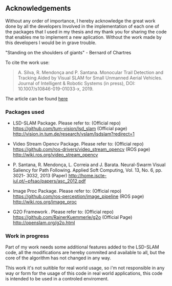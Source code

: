 ## Acknowledgements

Without any order of importance, I hereby acknowledge the great work done by all the developers
Involved in the implementation of each one of the packages that I used in my thesis and my thank you
for sharing the code that enables me to implement a new aplication. Without the work made by this 
developers I would be in grave trouble. 

"Standing on the shoulders of giants" - Bernard of Chartres

To cite the work use: 

>A. Silva, R. Mendonça and P. Santana. Monocular Trail Detection and Tracking Aided by Visual SLAM for Small Unmanned Aerial Vehicles. Journal of Intelligent & Robotic Systems (in press), DOI: 10.1007/s10846-019-01033-x, 2019.

The article can be found [here](https://arxiv.org/abs/1806.08331)

### Packages used

- LSD-SLAM Package. Please refer to:
(Official repo) https://github.com/tum-vision/lsd_slam
(Official page) http://vision.in.tum.de/research/vslam/lsdslam?redirect=1

- Video Stream Opencv Package. Please refer to:
(Official repo) https://github.com/ros-drivers/video_stream_opencv
(ROS page) http://wiki.ros.org/video_stream_opencv

- P. Santana, R. Mendonça, L. Correia and J. Barata. Neural-Swarm Visual Saliency for Path Following. Applied Soft Computing, Vol. 13, No. 6, pp. 3021- 3032, 2013
(Paper) http://home.iscte-iul.pt/~pfsao/papers/asc_2012.pdf

- Image Proc Package. Please refer to:
(Official repo) https://github.com/ros-perception/image_pipeline
(ROS page) http://wiki.ros.org/image_proc

- G2O Framework . Please refer to: 
(Official repo) https://github.com/RainerKuemmerle/g2o
(Official Page) http://openslam.org/g2o.html

### Work in progress
Part of my work needs some additional features added to the LSD-SLAM code, all the modifications are
hereby commited and available to all, but the core of the algorithm has not changed in any way.

This work it's not suitible for real world usage, so i'm not responsible in any way or form for the usage of this code in real world applications, this code is intended to be used in a controled enviroment.
